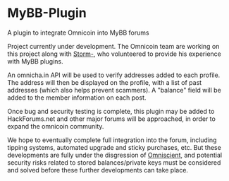 MyBB-Plugin
===========

A plugin to integrate Omnicoin into MyBB forums

Project currently under development. The Omnicoin team are working on this project along with [Storm-](http://www.hackforums.net/member.php?action=profile&uid=2206336), who volunteered to provide his experience with MyBB plugins.

An omnicha.in API will be used to verify addresses added to each profile. The address will then be displayed on the profile, with a list of past addresses (which also helps prevent scammers). A "balance" field will be added to the member information on each post.

Once bug and security testing is complete, this plugin may be added to HackForums.net and other major forums will be approached, in order to expand the omnicoin community.

We hope to eventually complete full integration into the forum, including tipping systems, automated upgrade and sticky purchases, etc. But these developments are fully under the disgression of [Omniscient](http://www.hackforums.net/member.php?action=profile&uid=1), and potential security risks related to stored balances/private keys must be considered and solved before these further developments can take place.
